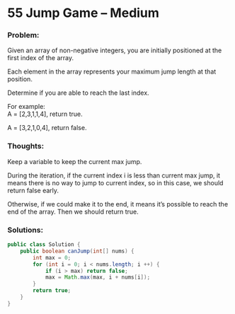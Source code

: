 # 55 Jump Game – Medium

### Problem:

Given an array of non-negative integers, you are initially positioned at the first index of the array.

Each element in the array represents your maximum jump length at that position.

Determine if you are able to reach the last index.

For example:  
A = \[2,3,1,1,4\], return true.

A = \[3,2,1,0,4\], return false.

### Thoughts:

Keep a variable to keep the current max jump.

During the iteration, if the current index i is less than current max jump, it means there is no way to jump to current index, so in this case, we should return false early.

Otherwise, if we could make it to the end, it means it’s possible to reach the end of the array. Then we should return true.

### Solutions:

```java
public class Solution {
    public boolean canJump(int[] nums) {
        int max = 0;
        for (int i = 0; i < nums.length; i ++) {
            if (i > max) return false;            
            max = Math.max(max, i + nums[i]);
        }
        return true;
    }
}
```




